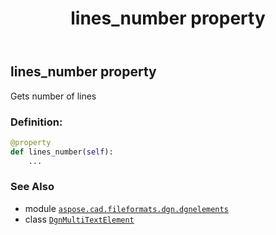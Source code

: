 ﻿---
title: lines_number property
second_title: Aspose.CAD for Python via .NET API References
description: 
type: docs
weight: 110
url: /python-net/aspose.cad.fileformats.dgn.dgnelements/dgnmultitextelement/lines_number/
is_root: false
---

## lines_number property


Gets number of lines
### Definition:
```python
@property
def lines_number(self):
    ...
```

### See Also
* module [`aspose.cad.fileformats.dgn.dgnelements`](../../)
* class [`DgnMultiTextElement`](/cad/python-net/aspose.cad.fileformats.dgn.dgnelements/dgnmultitextelement)
